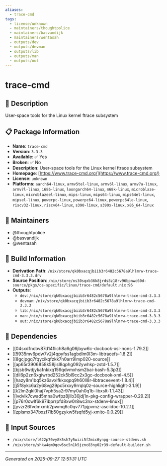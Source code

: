 ```yaml
---
aliases:
  - trace-cmd
tags:
  - license/unknown
  - maintainers/thoughtpolice
  - maintainers/basvandijk
  - maintainers/wentasah
  - outputs/dev
  - outputs/devman
  - outputs/lib
  - outputs/man
  - outputs/out
---
```


# trace-cmd

## 📝 Description

User-space tools for the Linux kernel ftrace subsystem

## 📋 Package Information

- **Name**: `trace-cmd`
- **Version**: `3.3.3`
- **Available**: ✅ Yes
- **Broken**: ✅ No
- **Description**: User-space tools for the Linux kernel ftrace subsystem
- **Homepage**: [https://www.trace-cmd.org/](https://www.trace-cmd.org/)
- **License**: `unknown`
- **Platforms**: `aarch64-linux`, `armv5tel-linux`, `armv6l-linux`, `armv7a-linux`, `armv7l-linux`, `i686-linux`, `loongarch64-linux`, `m68k-linux`, `microblaze-linux`, `microblazeel-linux`, `mips-linux`, `mips64-linux`, `mips64el-linux`, `mipsel-linux`, `powerpc-linux`, `powerpc64-linux`, `powerpc64le-linux`, `riscv32-linux`, `riscv64-linux`, `s390-linux`, `s390x-linux`, `x86_64-linux`
## 👥 Maintainers

- @thoughtpolice
- @basvandijk
- @wentasah


## 🔧 Build Information

- **Derivation Path**: `/nix/store/qk0bxacqjbiib3r6482c5678a9lhlmrw-trace-cmd-3.3.3.drv`
- **Source Position**: `/nix/store/ns30sqxb36k8jrds8z18rv96bpnwc60d-source/pkgs/os-specific/linux/trace-cmd/default.nix:96`
- **Outputs**:
  - `dev`:  `/nix/store/qk0bxacqjbiib3r6482c5678a9lhlmrw-trace-cmd-3.3.3`
  - `devman`:  `/nix/store/qk0bxacqjbiib3r6482c5678a9lhlmrw-trace-cmd-3.3.3`
  - `lib`:  `/nix/store/qk0bxacqjbiib3r6482c5678a9lhlmrw-trace-cmd-3.3.3`
  - `man`:  `/nix/store/qk0bxacqjbiib3r6482c5678a9lhlmrw-trace-cmd-3.3.3`
  - `out`:  `/nix/store/qk0bxacqjbiib3r6482c5678a9lhlmrw-trace-cmd-3.3.3`

## 🔗 Dependencies

- [[04sxd1ncbv87d14flich8a6g06jbyw6c-docbook-xsl-nons-1.79.2]]
- [[5935mv6pdw7v2j4qpyfss1agbdlm0l3m-libtracefs-1.8.2]]
- [[8gcjpgq7fqycikqfzkk7h0arr9lmp020-source]]
- [[ap65r3906858k58jisl8qphg092ywhkp-zstd-1.5.7]]
- [[bjsb6wdjykafnkixq156qdvmxhsm2bai-bash-5.3p3]]
- [[dil6p2zn6xgiwrbd252ck5bl9cc2x3gc-docbook-xml-4.5]]
- [[hazy8m1bq5kz6avxlfkkxqpq9h60ll8r-libtraceevent-1.8.4]]
- [[j5f8ykc6a2y68vg29pc5rxxy9rrqlq0z-source-highlight-3.1.9]]
- [[k2lm2qkl0haj7vph5sa2r97my0ah0q1b-libxslt-1.1.43]]
- [[lvdvlk7cwad5mna0wfpz8jllb30jdj1n-pkg-config-wrapper-0.29.2]]
- [[p76r0cwlf6k97ibprrpfd8xw0r8wc3nx-stdenv-linux]]
- [[yvzr26fvdmxmb2pwmq6c0qv771pjpvmz-asciidoc-10.2.1]]
- [[zplsmx347bxzf7lb50gzykw5fsqfd5yj-xmlto-0.0.29]]

## 📁 Input Sources

- `/nix/store/l622p70vy8k5sh7y5wizi5f2mic6ynpg-source-stdenv.sh`
- `/nix/store/shkw4qm9qcw5sc5n1k5jznc83ny02r39-default-builder.sh`

---
*Generated on 2025-09-27 12:51:31 UTC*
